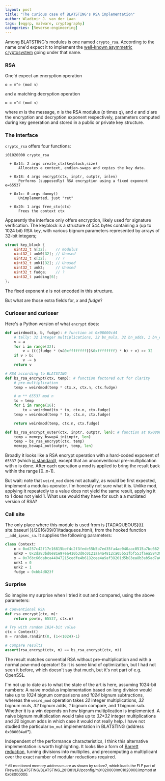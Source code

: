 ```yaml
---
layout: post
title: "The curious case of BLATSTING's RSA implementation"
author: Wladimir J. van der Laan
tags: [eqgrp, malware, cryptography]
categories: [Reverse-engineering]
---
```

Among BLATSTING's modules is one named `crypto_rsa`. According to the name one'd expect it to implement the
[well-known asymmetric cryptosystem](https://en.wikipedia.org/wiki/RSA_(cryptosystem)) going under that name.

### RSA

One'd expect an encryption operation

    o = m^e (mod n)

and a matching decryption operation

    o = m^d (mod n)

where *m* is the message, *n* is the RSA modulus (*p* times *q*), and *e* and *d*
are the encryption and decryption exponent respectively, parameters computed during key generation
and stored in a public or private key structure.

### The interface

`crypto_rsa` offers four functions:

```
i01020000 crypto_rsa

  + 0x14: 2 args create_ctx(keyblock,size)
      Allocates a context, endian-swaps and copies the key data.

  + 0x18: 4 args encrypt(ctx, inptr, outptr, inlen)
      Performs (supposedly) RSA encryption using a fixed exponent e=65537

  + 0x1c: 0 args dummy()
      Unimplemented, just "ret"

  + 0x20: 1 args free_ctx(ctx)
      Frees the context ctx
```

Apparently the interface only offers encryption, likely used for signature verification.
The keyblock is a structure of 544 bytes containing a (up to 1024 bit) RSA key, with various bignum parameters
represented by arrays of 32-bit integers;

```c
struct key_block {
    uint32_t n[32];    // modulus
    uint32_t unk0[32]; // Unused
    uint32_t x[32];    // ?
    uint32_t unk1[32]; // Unused
    uint32_t unk2;     // Unused
    uint32_t fudge;    // ?
    uint32_t padding[6];
};
```

The fixed exponent *e* is not encoded in this structure. 

But what are those extra fields for, *x* and *fudge*?

### Curioser and curioser

Here's a Python version of what `encrypt` does:

```python
def weirdmod(a, b, fudge): # function at 0x08000cd4
    # tally: 32 integer multiplications, 32 bn_muls, 32 bn_adds, 1 bn_compare, 1 bn_sub
    v = a
    for i in range(32):
        v = ((((fudge * (v&0xffffffff))&0xffffffff) * b) + v) >> 32
    if v > b:
        v -= b
    return v

# RSA according to BLATSTING
def bs_rsa_encrypt(ctx, temp): # function factored out for clarity
    # pre-multiplication
    temp = weirdmod(temp * ctx.x, ctx.n, ctx.fudge)

    # m ** 65537 mod n
    to = temp
    for i in range(16): 
        to = weirdmod(to * to, ctx.n, ctx.fudge)
    temp = weirdmod(temp * to, ctx.n, ctx.fudge)

    return weirdmod(temp, ctx.n, ctx.fudge)

def bs_rsa_encrypt_outer(ctx, inptr, outptr, len): # function at 0x08000170
    temp = memcpy_bswap4_in(inptr, len)
    temp = bs_rsa_encrypt(ctx, temp)
    memcpy_bswap4_out(outptr, temp, len)
```

Broadly it looks like a RSA encrypt operation with a hard-coded exponent of `65537` (which [is
standard](http://www.ietf.org/rfc/rfc4871.txt)), except that an unconventional pre-multiplication with *x* is done.
After each operation a mod is applied to bring the result back within the range [0..n-1].

But wait: note that `weird_mod` does not actually, as would be first expected, implement a modulus operator. I'm
honestly not sure what it is. Unlike mod, applying it repeatedly to a value does not yield the same result, applying it
to 1 does not yield 1. What use would they have for such a a mutilated version of RSA?

### Call site

The only place where this module is used from is [TADAQUEOUS]({{ site.baseurl }}/2016/09/01/tadaqueos.html), from the
hooked function `__add_ipsec_sa`. It supplies the following parameters:

```python
class Context:
    n = 0xd257c42f17e16815bef4c2f3fede55b5b7ed35fa4ae040aac0515a7bc662f564ac4e98272b61c24b666581479b295833ba9f22d6df733dacd819599fcc757e40a63f88fcbd3007ce7775688e5288a5810add8c1badb4773bff9abb067cf35f5d51bc23f02192cf67a54fbc4e54d7933023511b8812e0f6de8cc8ea1ef2361241
    unk0 = 0x2da83bd0e81e97ea410b3d0c0121aa4a4812ca05b51fbf553faea584399d0a9b53b167d8d49e3db4999a7eb864d6a7cc4560dd29208cc25327e6a660338a81bf59c0770342cff831888a9771ad775a7ef52273e4524b88c4006544f9830ca0a2ae43dc0fde6d30985ab043b1ab286ccfdcaee477ed1f0921733715e10dc9edbf
    x = 0x76bc66dabca44047215cedfe4b6182cee4a9af38201d5b83ea8b3ab5ad7a05e835327be2337d8c302adb02625af5d206d6d28393e570308d66f99f5f368f14b129e85067e8e662d33a8f7de7db52d2dffee4637e276ac79d490654da2e4bedfbb293ec461fe848979ba81b39e1a8bebe6a8940f12391e436772ca7d14c42c0eb
    unk1 = 0
    unk2 = 1
    fudge = 0xbb4d023f
```

### Surprise

So imagine my surprise when I tried it out and compared, using the above parameters:

```python
# Conventional RSA
def rsa_encrypt(ctx, m):
    return pow(m, 65537, ctx.n)

# Try with random 1024-bit value
ctx = Context()
m = random.randint(0, (1<<1024)-1)

# Compare results
assert(rsa_encrypt(ctx, m) == bs_rsa_encrypt(ctx, m))
```

The result matches convential RSA without pre-multiplication and with a normal pow-mod operator! So it is some kind of
optimization, but I had not seen it before, which doesn't say that much, but it's not part of e.g. OpenSSL.

I'm not up to date as to what the state of the art is here, assuming 1024-bit numbers:
A naive modulus implementation based on long division would take up to *1024* bignum comparisons and *1024* bignum subtractions,
whereas the `weird_mod` operation takes *32* integer multiplications, *32* bignum muls, *32* bignum adds, *1* bignum compare,
and *1* bignum sub. Whether it is a win depends on how bignum multiplication is implemented. A naive bignum
multiplication would take up to *32\*32* integer multiplications and *32* bignum adds in which case it would not really help.
I have not studied the particular `bn_mul` implementation in BLATSTING (address `0x080004a0`\*).

Independent of the performance characteristics, I think this alternative implementation is worth highlighting.
It looks like a form of [Barrett reduction](https://en.wikipedia.org/wiki/Barrett_reduction), turning divisions
into multiplies, and precomputing a multiplicant over the exact number of modular reductions required.

<small>\* All mentioned memory addresses are as shown by radare2, which loads the ELF part of
Firewall/BLATSTING/BLATSTING_201381/LP/lpconfig/m01020000/m01020000.impmod at 0x08000000.</small>
